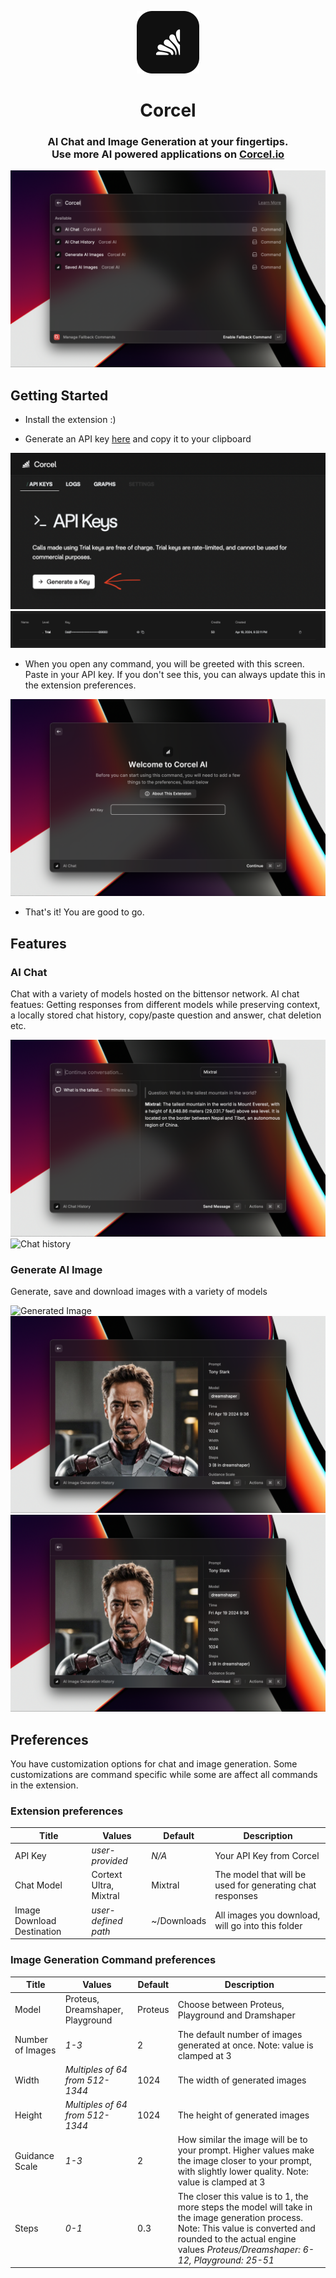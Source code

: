 <p align="center">
    <img width=100 src="media/icon.png">
</p>

<h1 align="center">Corcel</h1>

<h3 align="center">
    AI Chat and Image Generation at your fingertips.<br>
    Use more AI powered applications on <a href="https://corcel.io">Corcel.io</a>
</h3>

![](metadata/1.png)

## Getting Started

- Install the extension :)

- Generate an API key [here](https://app.corcel.io/dashboard/api-keys) and copy it to your clipboard

![Generate API key](media/generate-api-key.png)
![Generated API key](media/api-key.png)

- When you open any command, you will be greeted with this screen. Paste in your API key. If you don't see this, you can always update this in the extension preferences.

![Type in API key](media/type-api-key.png)

- That's it! You are good to go.

## Features

### AI Chat

Chat with a variety of models hosted on the bittensor network. AI chat featues: Getting responses from different models while preserving context, a locally stored chat history, copy/paste question and answer, chat deletion etc.

![Chat example](metadata/2.png)
![Chat history](metadata/3.png)

### Generate AI Image

Generate, save and download images with a variety of models

![Generated Image](metadata/4.png)
![Generated Images](metadata/5.png)
![Single image](metadata/6.png)

## Preferences

You have customization options for chat and image generation. Some customizations are command specific while some are affect all commands in the extension.

### Extension preferences

| Title                      | Values                 | Default     | Description                                               |
| -------------------------- | ---------------------- | ----------- | --------------------------------------------------------- |
| API Key                    | _user-provided_        | _N/A_       | Your API Key from Corcel                                  |
| Chat Model                 | Cortext Ultra, Mixtral | Mixtral     | The model that will be used for generating chat responses |
| Image Download Destination | _user-defined path_    | ~/Downloads | All images you download, will go into this folder         |

### Image Generation Command preferences

| Title            | Values                           | Default | Description                                                                                                                                                                                                             |
| ---------------- | -------------------------------- | ------- | ----------------------------------------------------------------------------------------------------------------------------------------------------------------------------------------------------------------------- |
| Model            | Proteus, Dreamshaper, Playground | Proteus | Choose between Proteus, Playground and Dramshaper                                                                                                                                                                       |
| Number of Images | _1-3_                            | 2       | The default number of images generated at once. Note: value is clamped at 3                                                                                                                                             |
| Width            | _Multiples of 64 from 512-1344_  | 1024    | The width of generated images                                                                                                                                                                                           |
| Height           | _Multiples of 64 from 512-1344_  | 1024    | The height of generated images                                                                                                                                                                                          |
| Guidance Scale   | _1-3_                            | 2       | How similar the image will be to your prompt. Higher values make the image closer to your prompt, with slightly lower quality. Note: value is clamped at 3                                                              |
| Steps            | _0-1_                            | 0.3     | The closer this value is to 1, the more steps the model will take in the image generation process. Note: This value is converted and rounded to the actual engine values _Proteus/Dreamshaper: 6-12, Playground: 25-51_ |

